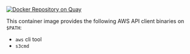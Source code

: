 [![Docker Repository on Quay](https://quay.io/repository/coreos/awscli/status "Docker Repository on Quay")](https://quay.io/repository/coreos/awscli)

This container image provides the following AWS API client binaries on `$PATH`:
 * `aws` cli tool
 * `s3cmd`
